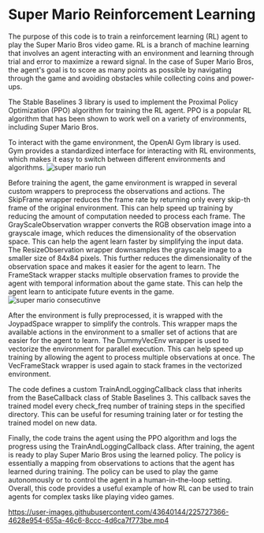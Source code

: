 # Super Mario Reinforcement Learning
 The purpose of this code is to train a reinforcement learning (RL) agent to play the Super Mario Bros video game. RL is a branch of machine learning that involves an agent interacting with an environment and learning through trial and error to maximize a reward signal. In the case of Super Mario Bros, the agent's goal is to score as many points as possible by navigating through the game and avoiding obstacles while collecting coins and power-ups.

The Stable Baselines 3 library is used to implement the Proximal Policy Optimization (PPO) algorithm for training the RL agent. PPO is a popular RL algorithm that has been shown to work well on a variety of environments, including Super Mario Bros.

To interact with the game environment, the OpenAI Gym library is used. Gym provides a standardized interface for interacting with RL environments, which makes it easy to switch between different environments and algorithms.
![super mario run](https://user-images.githubusercontent.com/43640144/225731861-6b7d6a99-30d2-43de-a7d3-05a84ddda6d9.png)

Before training the agent, the game environment is wrapped in several custom wrappers to preprocess the observations and actions. The SkipFrame wrapper reduces the frame rate by returning only every skip-th frame of the original environment. This can help speed up training by reducing the amount of computation needed to process each frame. The GrayScaleObservation wrapper converts the RGB observation image into a grayscale image, which reduces the dimensionality of the observation space. This can help the agent learn faster by simplifying the input data. The ResizeObservation wrapper downsamples the grayscale image to a smaller size of 84x84 pixels. This further reduces the dimensionality of the observation space and makes it easier for the agent to learn. The FrameStack wrapper stacks multiple observation frames to provide the agent with temporal information about the game state. This can help the agent learn to anticipate future events in the game.
![super mario consecutinve](https://user-images.githubusercontent.com/43640144/225731887-42d6a1d7-6eef-481f-8826-c0038fdb24fd.png)

After the environment is fully preprocessed, it is wrapped with the JoypadSpace wrapper to simplify the controls. This wrapper maps the available actions in the environment to a smaller set of actions that are easier for the agent to learn. The DummyVecEnv wrapper is used to vectorize the environment for parallel execution. This can help speed up training by allowing the agent to process multiple observations at once. The VecFrameStack wrapper is used again to stack frames in the vectorized environment.

The code defines a custom TrainAndLoggingCallback class that inherits from the BaseCallback class of Stable Baselines 3. This callback saves the trained model every check_freq number of training steps in the specified directory. This can be useful for resuming training later or for testing the trained model on new data.

Finally, the code trains the agent using the PPO algorithm and logs the progress using the TrainAndLoggingCallback class. After training, the agent is ready to play Super Mario Bros using the learned policy. The policy is essentially a mapping from observations to actions that the agent has learned during training. The policy can be used to play the game autonomously or to control the agent in a human-in-the-loop setting. Overall, this code provides a useful example of how RL can be used to train agents for complex tasks like playing video games.

https://user-images.githubusercontent.com/43640144/225727366-4628e954-655a-46c6-8ccc-4d6ca7f773be.mp4



